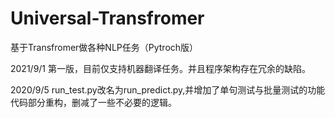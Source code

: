 # Universal-Transfromer
基于Transfromer做各种NLP任务（Pytroch版）

2021/9/1
第一版，目前仅支持机器翻译任务。并且程序架构存在冗余的缺陷。

2020/9/5
run_test.py改名为run_predict.py,并增加了单句测试与批量测试的功能
代码部分重构，删减了一些不必要的逻辑。